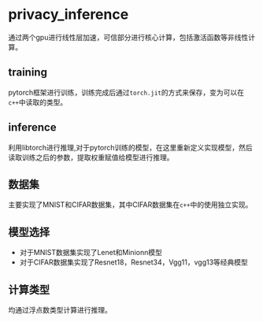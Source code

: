 # privacy_inference
通过两个gpu进行线性层加速，可信部分进行核心计算，包括激活函数等非线性计算。
## training
pytorch框架进行训练，训练完成后通过`torch.jit`的方式来保存，变为可以在`c++`中读取的类型。

## inference
利用libtorch进行推理,对于pytorch训练的模型，在这里重新定义实现模型，然后读取训练之后的参数，提取权重赋值给模型进行推理。

## 数据集
主要实现了MNIST和CIFAR数据集，其中CIFAR数据集在`c++`中的使用独立实现。

## 模型选择
- 对于MNIST数据集实现了Lenet和Minionn模型
- 对于CIFAR数据集实现了Resnet18，Resnet34，Vgg11，vgg13等经典模型

## 计算类型
均通过浮点数类型计算进行推理。
